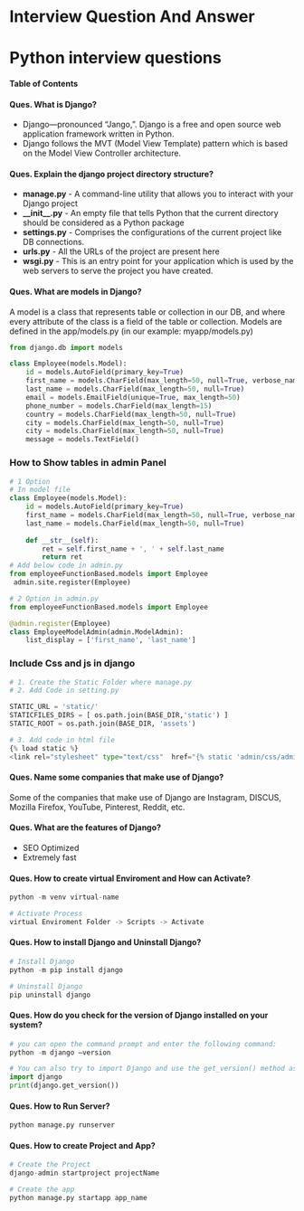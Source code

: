 # Interview Question And Answer

# Python interview questions

#### Table of Contents


#### Ques. What is Django?
* Django—pronounced “Jango,”. Django is a free and open source web application framework written in Python.
* Django follows the MVT (Model View Template) pattern which is based on the Model View Controller architecture.

#### Ques. Explain the django project directory structure?
<ul>
    <li><b>manage.py</b> - A command-line utility that allows you to interact with your Django project</li>
    <li><b>__init__.py</b> - An empty file that tells Python that the current directory should be considered as a Python package</li>
    <li><b>settings.py</b> - Comprises the configurations of the current project like DB connections.</li>
    <li><b>urls.py</b> - All the URLs of the project are present here</li>
    <li><b>wsgi.py</b> - This is an entry point for your application which is used by the web servers to serve the project you have created.</li>
</ul>


#### Ques. What are models in Django?
A model is a class that represents table or collection in our DB, and where every attribute of the class is a field of the table or collection. Models are defined in the app/models.py (in our example: myapp/models.py)
```python
from django.db import models

class Employee(models.Model):
    id = models.AutoField(primary_key=True)
    first_name = models.CharField(max_length=50, null=True, verbose_name = "First Name")  
    last_name = models.CharField(max_length=50, null=True) 
    email = models.EmailField(unique=True, max_length=50)  
    phone_number = models.CharField(max_length=15)
    country = models.CharField(max_length=50, null=True)
    city = models.CharField(max_length=50, null=True)
    city = models.CharField(max_length=50, null=True)
    message = models.TextField()
```

### How to Show tables in admin Panel
```python
# 1 Option
# In model file
class Employee(models.Model):
    id = models.AutoField(primary_key=True)
    first_name = models.CharField(max_length=50, null=True, verbose_name = "First Name")  
    last_name = models.CharField(max_length=50, null=True)
    
    def __str__(self):
        ret = self.first_name + ', ' + self.last_name
        return ret
# Add below code in admin.py
from employeeFunctionBased.models import Employee
 admin.site.register(Employee)

# 2 Option in admin.py
from employeeFunctionBased.models import Employee

@admin.register(Employee)
class EmployeeModelAdmin(admin.ModelAdmin):
	list_display = ['first_name', 'last_name']
```

### Include Css and js in django
 ```python
 # 1. Create the Static Folder where manage.py
 # 2. Add Code in setting.py

STATIC_URL = 'static/'
STATICFILES_DIRS = [ os.path.join(BASE_DIR,'static') ]
STATIC_ROOT = os.path.join(BASE_DIR, 'assets')

# 3. Add code in html file
{% load static %}
<link rel="stylesheet" type="text/css"  href="{% static 'admin/css/adminlte.min.css' %}" />
 ```

#### Ques. Name some companies that make use of Django?
Some of the companies that make use of Django are Instagram, DISCUS, Mozilla Firefox, YouTube, Pinterest, Reddit, etc.

#### Ques. What are the features of Django?
* SEO Optimized
* Extremely fast

#### Ques. How to create virtual Enviroment and How can Activate?
```python
python -m venv virtual-name

# Activate Process
virtual Enviroment Folder -> Scripts -> Activate
```

#### Ques. How to install Django and Uninstall Django?
```python
# Install Django
python -m pip install django

# Uninstall Django
pip uninstall django
```

#### Ques. How do you check for the version of Django installed on your system?
```python
# you can open the command prompt and enter the following command:
python -m django –version

# You can also try to import Django and use the get_version() method as follows:
import django
print(django.get_version())
```

#### Ques. How to Run Server?
```python
python manage.py runserver
```

#### Ques. How to create Project and App?
```python
# Create the Project
django-admin startproject projectName

# Create the app
python manage.py startapp app_name
```
